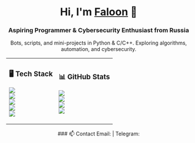 <h1 align="center">Hi, I'm <a href="https://github.com/FaloonAI" target="_blank">Faloon</a> 👋</h1>
<h3 align="center">Aspiring Programmer & Cybersecurity Enthusiast from Russia</h3>
<p align="center">Bots, scripts, and mini-projects in Python & C/C++. Exploring algorithms, automation, and cybersecurity.</p>

<table align="center">
<tr>
<td>

### 🖥️ Tech Stack
<img src="https://img.shields.io/badge/Python-3670A0?style=for-the-badge&logo=python&logoColor=fffdd5"/><br>
<img src="https://img.shields.io/badge/C/C++-00599C?style=for-the-badge&logo=c%2B%2B&logoColor=fff"/><br>
<img src="https://img.shields.io/badge/Git-F05032?style=for-the-badge&logo=git&logoColor=fff"/><br>
<img src="https://img.shields.io/badge/Linux-FCC624?style=for-the-badge&logo=linux&logoColor=000"/><br>
<img src="https://img.shields.io/badge/Docker-2496ED?style=for-the-badge&logo=docker&logoColor=fff"/>

</td>
<td>

### 📊 GitHub Stats
<img src="https://github-readme-stats.vercel.app/api?username=FaloonAI&show_icons=true&hide_border=true&theme=dark" /><br>
<img src="https://github-readme-streak-stats.herokuapp.com/?user=FaloonAI&hide_border=true&theme=dark" /><br>
<img src="https://github-profile-summary-cards.vercel.app/api/cards/profile-details?username=FaloonAI&theme=dark" /><br>
<img src="https://komarev.com/ghpvc/?username=FaloonAI&style=flat-square&color=blue" />

</td>
</tr>
</table>

<p align="center">
### 📫 Contact
Email: <your_email@example.com> | Telegram: <your_telegram>
</p>

